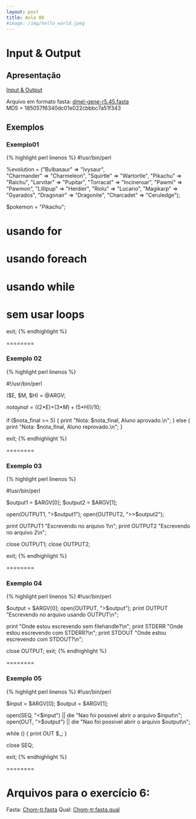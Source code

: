 ```yaml
---
layout: post
title: Aula 08
#image: /img/hello_world.jpeg
---
```

# Input & Output 

## Apresentação
[Input & Output](/introprog2024/pdf/aula08.pdf)

Arquivo em formato fasta: [dmel-gene-r5.45.fasta](/introprog2021/files/dmel-gene-r5.45.fasta)  
MD5 = 185057f6340dc01e022cbbbc7a51f343



## Exemplos

### Exemplo01 

{% highlight perl linenos %}
#!usr/bin/perl

%evolution = ("Bulbasaur"  => "Ivysaur",            
              "Charmander" => "Charmeleon", 
              "Squirtle"   => "Wartortle",
              "Pikachu"    => "Raichu",
              "Larvitar"   => "Pupitar",
              "Torracat"   => "Incineroar",
              "Pawmi"      => "Pawmon",
              "Lillipup"   => "Herdier",
              "Riolu"      => "Lucario",
              "Magikarp"   => "Gyarados",
              "Dragonair"  => "Dragonite", 
              "Charcadet"  => "Ceruledge");

$pokemon = "Pikachu";

# usando for


# usando foreach 


# usando while


# sem usar loops


exit;
{% endhighlight %}

========

### Exemplo 02

{% highlight perl linenos %}

#!/usr/bin/perl

($E, $M, $H) = @ARGV;

$nota_final = ((2*$E)+(3*$M)+(5*$H))/10;

if ($nota_final >= 5) {
   print "Nota: $nota_final, Aluno aprovado.\n";
} else {
   print "Nota: $nota_final, Aluno reprovado.\n";
}

exit; 
{% endhighlight %}

========

### Exemplo 03

{% highlight perl linenos %} 

#!usr/bin/perl

$output1 = $ARGV[0];
$output2 = $ARGV[1];

open(OUTPUT1, ">$output1");
open(OUTPUT2, ">>$output2");

print OUTPUT1 "Escrevendo no arquivo 1\n";
print OUTPUT2 "Escrevendo no arquivo 2\n";

close OUTPUT1; 
close OUTPUT2; 

exit;
{% endhighlight %}

========

### Exemplo 04

{% highlight perl linenos %}
#!usr/bin/perl

$output = $ARGV[0];
open(OUTPUT, ">$output");
print OUTPUT "Escrevendo no arquivo usando OUTPUT\n";

print "Onde estou escrevendo sem filehandle?\n";
print STDERR "Onde estou escrevendo com STDERR?\n";
print STDOUT "Onde estou escrevendo com STDOUT?\n";

close OUTPUT; 
exit;
{% endhighlight %}

========

### Exemplo 05

{% highlight perl linenos %}
#!usr/bin/perl

$input  = $ARGV[0];
$output = $ARGV[1];

open(SEQ, "<$input")  || die "Nao foi possivel abrir o arquivo $input\n";
open(OUT, ">$output") || die "Nao foi possivel abrir o arquivo $output\n";

while (<SEQ>) {
   print OUT $_; 
}

close SEQ;

exit;
{% endhighlight %}

========

# Arquivos para o exercício 6:

Fasta: [Chom-tr.fasta](/introprog2021/files/Chom-tr.fasta)
Qual:  [Chom-tr.fasta.qual](/introprog2021/files/Chom-tr.fasta.qual)
